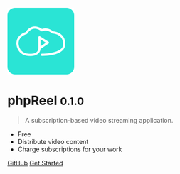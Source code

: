 ![logo](_media/logo.png)

# phpReel <small>0.1.0</small>

> A subscription-based video streaming application.

- Free
- Distribute video content
- Charge subscriptions for your work

[GitHub](https://github.com/phpreel/phpreel/)
[Get Started](#getting-started)